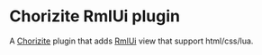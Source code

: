 ﻿# Chorizite RmlUi plugin

A [Chorizite](https://chorizite.github.io/) plugin that adds [RmlUi](https://github.com/mikke89/RmlUi) view that support html/css/lua.

